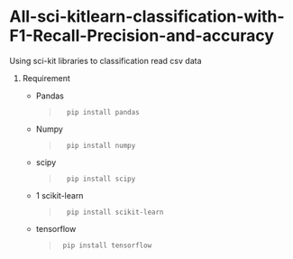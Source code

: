 # All-sci-kitlearn-classification-with-F1-Recall-Precision-and-accuracy
Using sci-kit libraries to classification read csv data

<ol>
<li>
<p>Requirement</p>
</li>


<ul>
<li>
<p>Pandas</p>
  <blockquote>
<pre><code>  pip install pandas
</code></pre>
</blockquote>
</li>
<li>
 Numpy 
  <blockquote>
<pre><code>  pip install numpy
</code></pre>
</blockquote>
 </li>
<li>
 scipy
  <blockquote>
<pre><code>  pip install scipy
</code></pre>
</blockquote>
  </li>
<li>1
  scikit-learn
    <blockquote>
<pre><code>  pip install scikit-learn
</code></pre>
</blockquote>
  </li>
<li>
  tensorflow
      <blockquote>
<pre><code> pip install tensorflow
</code></pre>
</blockquote>
  </li>
</ul>
</ol>
